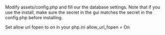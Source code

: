 Modify assets/config.php and fill our the database settings. Note that if you use the install, make sure the secret in the gui matches the secret in the config.php before installing.


Set allow url fopen to on in your php.ini
allow_url_fopen = On
